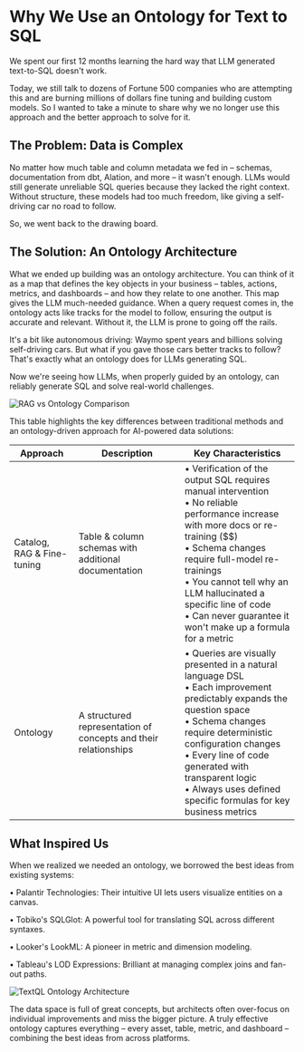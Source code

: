 # Why We Use an Ontology for Text to SQL

We spent our first 12 months learning the hard way that LLM generated text-to-SQL doesn't work.

Today, we still talk to dozens of Fortune 500 companies who are attempting this and are burning millions of dollars fine tuning and building custom models. So I wanted to take a minute to share why we no longer use this approach and the better approach to solve for it.

## The Problem: Data is Complex

No matter how much table and column metadata we fed in – schemas, documentation from dbt, Alation, and more – it wasn't enough. LLMs would still generate unreliable SQL queries because they lacked the right context. Without structure, these models had too much freedom, like giving a self-driving car no road to follow.

So, we went back to the drawing board.

## The Solution: An Ontology Architecture

What we ended up building was an ontology architecture. You can think of it as a map that defines the key objects in your business – tables, actions, metrics, and dashboards – and how they relate to one another. This map gives the LLM much-needed guidance. When a query request comes in, the ontology acts like tracks for the model to follow, ensuring the output is accurate and relevant. Without it, the LLM is prone to going off the rails.

It's a bit like autonomous driving: Waymo spent years and billions solving self-driving cars. But what if you gave those cars better tracks to follow? That's exactly what an ontology does for LLMs generating SQL.

Now we're seeing how LLMs, when properly guided by an ontology, can reliably generate SQL and solve real-world challenges.

![RAG vs Ontology Comparison](/images/blog/why-ontology/ragvsontology.jpeg)

This table highlights the key differences between traditional methods and an ontology-driven approach for AI-powered data solutions:

| Approach | Description | Key Characteristics |
|----------|-------------|-------------------|
| Catalog, RAG & Fine-tuning | Table & column schemas with additional documentation | • Verification of the output SQL requires manual intervention<br>• No reliable performance increase with more docs or re-training ($$)<br>• Schema changes require full-model re-trainings<br>• You cannot tell why an LLM hallucinated a specific line of code<br>• Can never guarantee it won't make up a formula for a metric |
| Ontology | A structured representation of concepts and their relationships | • Queries are visually presented in a natural language DSL<br>• Each improvement predictably expands the question space<br>• Schema changes require deterministic configuration changes<br>• Every line of code generated with transparent logic<br>• Always uses defined specific formulas for key business metrics |

## What Inspired Us

When we realized we needed an ontology, we borrowed the best ideas from existing systems:

• Palantir Technologies: Their intuitive UI lets users visualize entities on a canvas.

• Tobiko's SQLGlot: A powerful tool for translating SQL across different syntaxes.

• Looker's LookML: A pioneer in metric and dimension modeling.

• Tableau's LOD Expressions: Brilliant at managing complex joins and fan-out paths.

![TextQL Ontology Architecture](/images/blog/why-ontology/comparison.png)

The data space is full of great concepts, but architects often over-focus on individual improvements and miss the bigger picture. A truly effective ontology captures everything – every asset, table, metric, and dashboard – combining the best ideas from across platforms.